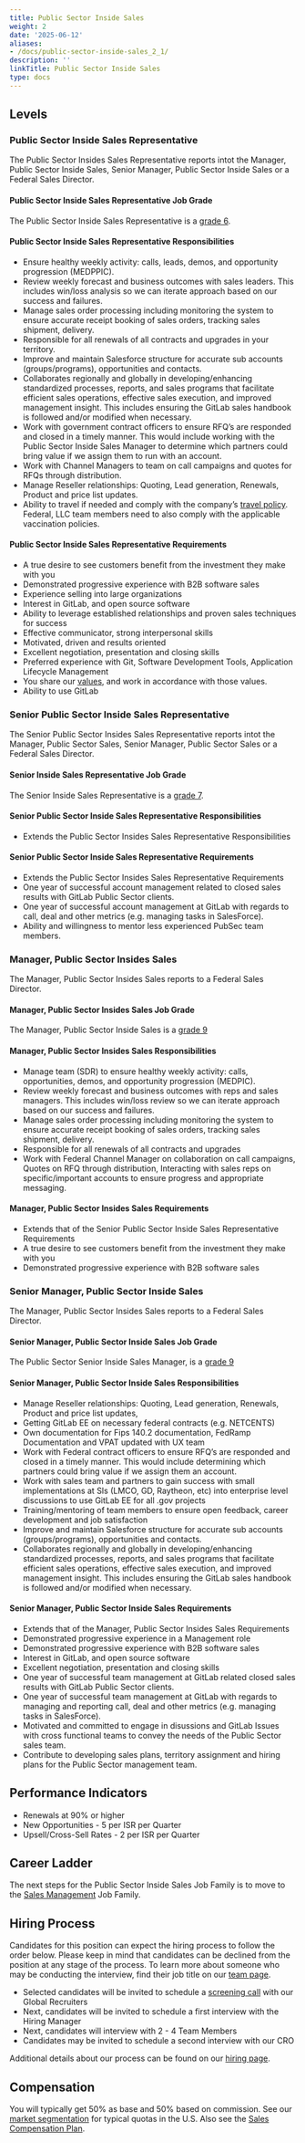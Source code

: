 ```yaml
---
title: Public Sector Inside Sales
weight: 2
date: '2025-06-12'
aliases:
- /docs/public-sector-inside-sales_2_1/
description: ''
linkTitle: Public Sector Inside Sales
type: docs
---
```


## Levels

### Public Sector Inside Sales Representative

The Public Sector Insides Sales Representative reports intot the Manager, Public Sector Inside Sales, Senior Manager, Public Sector Inside Sales or a Federal Sales Director.

#### Public Sector Inside Sales Representative Job Grade

The Public Sector Inside Sales Representative is a [grade 6](/handbook/total-rewards/compensation/compensation-calculator/#gitlab-job-grades).

#### Public Sector Inside Sales Representative Responsibilities

- Ensure healthy weekly activity: calls, leads, demos, and opportunity progression (MEDPPIC).
- Review weekly forecast and business outcomes with sales leaders.  This includes win/loss analysis so we can iterate approach based on our success and failures.
- Manage sales order processing including monitoring the system to ensure accurate receipt booking of sales orders, tracking sales shipment, delivery.
- Responsible for all renewals of all contracts and upgrades in your territory.
- Improve and maintain Salesforce structure for accurate sub accounts (groups/programs), opportunities and contacts.
- Collaborates regionally and globally in developing/enhancing standardized processes, reports, and sales programs that facilitate efficient sales operations, effective sales execution, and improved management insight.  This includes ensuring the GitLab sales handbook is followed and/or modified when necessary.
- Work with government contract officers to ensure RFQ’s are responded and closed in a timely manner. This would include working with the Public Sector Inside Sales Manager to determine which partners could bring value if we assign them to run with an account.
- Work with Channel Managers to team on call campaigns and quotes for RFQs through distribution.
- Manage Reseller relationships: Quoting, Lead generation, Renewals, Product and price list updates.
- Ability to travel if needed and comply with the company’s [travel policy](/handbook/travel/#travel-guidance-covid-19). Federal, LLC team members need to also comply with the applicable vaccination policies.

#### Public Sector Inside Sales Representative Requirements

- A true desire to see customers benefit from the investment they make with you
- Demonstrated progressive experience with B2B software sales
- Experience selling into large organizations
- Interest in GitLab, and open source software
- Ability to leverage established relationships and proven sales techniques for success
- Effective communicator, strong interpersonal skills
- Motivated, driven and results oriented
- Excellent negotiation, presentation and closing skills
- Preferred experience with Git, Software Development Tools, Application Lifecycle Management
- You share our [values](/handbook/values/), and work in accordance with those values.
- Ability to use GitLab

### Senior Public Sector Inside Sales Representative

The Senior Public Sector Insides Sales Representative reports intot the Manager, Public Sector Sales, Senior Manager, Public Sector Sales or a Federal Sales Director.

#### Senior Inside Sales Representative Job Grade

The Senior Inside Sales Representative is a [grade 7](/handbook/total-rewards/compensation/compensation-calculator/#gitlab-job-grades).

#### Senior Public Sector Inside Sales Representative Responsibilities

- Extends the Public Sector Insides Sales Representative Responsibilities

#### Senior Public Sector Inside Sales Representative Requirements

- Extends the Public Sector Insides Sales Representative Requirements
- One year of successful account management related to closed sales results with GitLab Public Sector clients.
- One year of successful account management at GitLab with regards to call, deal and other metrics (e.g. managing tasks in SalesForce).
- Ability and willingness to mentor less experienced PubSec team members.

### Manager, Public Sector Insides Sales

The Manager, Public Sector Insides Sales reports to a Federal Sales Director.

#### Manager, Public Sector Insides Sales Job Grade

The Manager, Public Sector Inside Sales is a [grade 9](/handbook/total-rewards/compensation/compensation-calculator/#gitlab-job-grades)

#### Manager, Public Sector Insides Sales Responsibilities

- Manage team (SDR) to ensure healthy weekly activity: calls, opportunities, demos, and opportunity progression (MEDPIC).
- Review weekly forecast and business outcomes with reps and sales managers.  This includes win/loss review so we can iterate approach based on our success and failures.
- Manage sales order processing including monitoring the system to ensure accurate receipt booking of sales orders, tracking sales shipment, delivery.
- Responsible for all renewals of all contracts and upgrades
- Work with Federal Channel Manager on collaboration on call campaigns, Quotes on RFQ through distribution, Interacting with sales reps on specific/important accounts to ensure progress and appropriate messaging.

#### Manager, Public Sector Insides Sales Requirements

- Extends that of the Senior Public Sector Inside Sales Representative Requirements
- A true desire to see customers benefit from the investment they make with you
- Demonstrated progressive experience with B2B software sales

### Senior Manager, Public Sector Inside Sales

The Manager, Public Sector Insides Sales reports to a Federal Sales Director.

#### Senior Manager, Public Sector Inside Sales Job Grade

The Public Sector Senior Inside Sales Manager, is a [grade 9](/handbook/total-rewards/compensation/compensation-calculator/#gitlab-job-grades)

#### Senior Manager, Public Sector Inside Sales Responsibilities

- Manage Reseller relationships: Quoting, Lead generation, Renewals, Product and price list updates,
- Getting GitLab EE on necessary federal contracts (e.g. NETCENTS)
- Own documentation for Fips 140.2 documentation, FedRamp Documentation and VPAT updated with UX team
- Work with Federal contract officers to ensure RFQ’s are responded and closed in a timely manner. This would include determining which partners could bring value if we assign them an account.
- Work with sales team and partners to gain success with small implementations at SIs (LMCO, GD, Raytheon, etc) into enterprise level discussions to use GitLab EE for all .gov projects
- Training/mentoring of team members to ensure open feedback, career development and job satisfaction
- Improve and maintain Salesforce structure for accurate sub accounts (groups/programs), opportunities and contacts.
- Collaborates regionally and globally in developing/enhancing standardized processes, reports, and sales programs that facilitate efficient sales operations, effective sales execution, and improved management insight.  This includes ensuring the GitLab sales handbook is followed and/or modified when necessary.

#### Senior Manager, Public Sector Inside Sales Requirements

- Extends that of the Manager, Public Sector Insides Sales Requirements
- Demonstrated progressive experience in a Management role
- Demonstrated progressive experience with B2B software sales
- Interest in GitLab, and open source software
- Excellent negotiation, presentation and closing skills
- One year of successful team management at GitLab related closed sales results with GitLab Public Sector clients.
- One year of successful team management at GitLab with regards to managing and reporting call, deal and other metrics (e.g. managing tasks in SalesForce).
- Motivated and committed to engage in disussions and GitLab Issues with cross functional teams to convey the needs of the Public Sector sales team.
- Contribute to developing sales plans, territory assignment and hiring plans for the Public Sector management team.

## Performance Indicators

- Renewals at 90% or higher
- New Opportunities - 5 per ISR per Quarter
- Upsell/Cross-Sell Rates - 2 per ISR per Quarter

## Career Ladder

The next steps for the Public Sector Inside Sales Job Family is to move to the [Sales Management](/job-families/sales/area-sales-manager/) Job Family.

## Hiring Process

Candidates for this position can expect the hiring process to follow the order below. Please keep in mind that candidates can be declined from the position at any stage of the process. To learn more about someone who may be conducting the interview, find their job title on our [team page](/handbook/company/team/).

- Selected candidates will be invited to schedule a [screening call](/handbook/hiring/#screening-call) with our Global Recruiters
- Next, candidates will be invited to schedule a first interview with the Hiring Manager
- Next, candidates will interview with 2 - 4 Team Members
- Candidates may be invited to schedule a second interview with our CRO

Additional details about our process can be found on our [hiring page](/handbook/hiring/).

## Compensation

You will typically get 50% as base and 50% based on commission. See our
[market segmentation](/handbook/sales/#market-segmentation) for
typical quotas in the U.S.
Also see the [Sales Compensation Plan](/handbook/finance/sales-comp-plan/).
